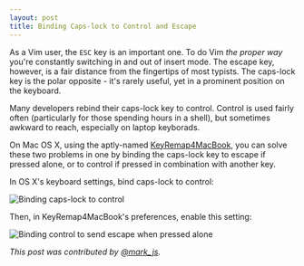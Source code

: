 ```yaml
---
layout: post
title: Binding Caps-lock to Control and Escape
---
```


As a Vim user, the `ESC` key is an important one. To do Vim *the proper way* you're constantly switching in and out of insert mode. The escape key, however, is a fair distance from the fingertips of most typists. The caps-lock key is the polar opposite - it's rarely useful, yet in a prominent position on the keyboard.

Many developers rebind their caps-lock key to control. Control is used fairly often (particularly for those spending hours in a shell), but sometimes awkward to reach, especially on laptop keyborads.

On Mac OS X, using the aptly-named [KeyRemap4MacBook](http://pqrs.org/macosx/keyremap4macbook/), you can solve these two problems in one by binding the caps-lock key to escape if pressed alone, or to control if pressed in combination with another key.

In OS X's keyboard settings, bind caps-lock to control:

![Binding caps-lock to control](https://pbs.twimg.com/media/BItDLa2CYAAVXxZ.png:medium)

Then, in KeyRemap4MacBook's preferences, enable this setting:

![Binding control to send escape when pressed alone](https://pbs.twimg.com/media/BItC5M0CMAMEBMg.png:medium)

_This post was contributed by [@mark_js](http://twitter.com/mark_js)._
